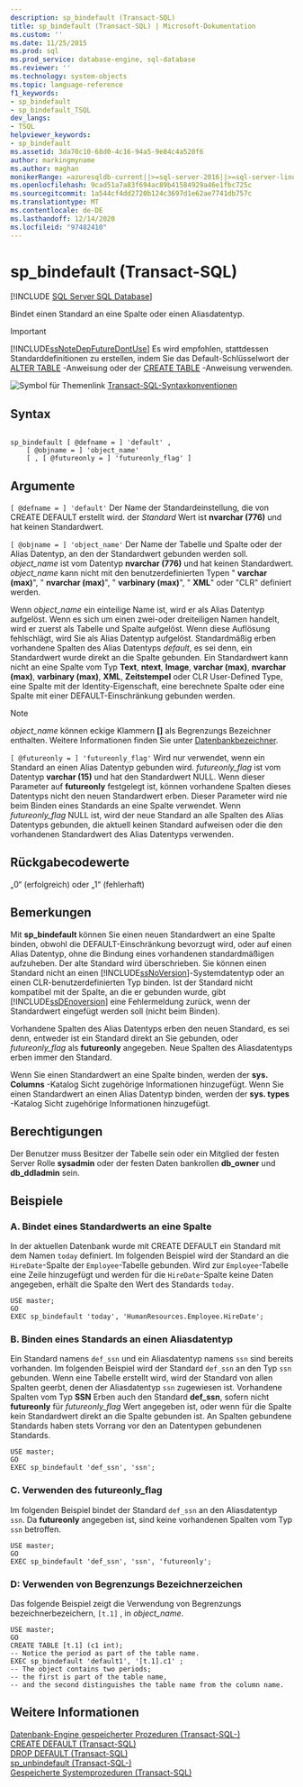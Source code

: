 ```yaml
---
description: sp_bindefault (Transact-SQL)
title: sp_bindefault (Transact-SQL) | Microsoft-Dokumentation
ms.custom: ''
ms.date: 11/25/2015
ms.prod: sql
ms.prod_service: database-engine, sql-database
ms.reviewer: ''
ms.technology: system-objects
ms.topic: language-reference
f1_keywords:
- sp_bindefault
- sp_bindefault_TSQL
dev_langs:
- TSQL
helpviewer_keywords:
- sp_bindefault
ms.assetid: 3da70c10-68d0-4c16-94a5-9e84c4a520f6
author: markingmyname
ms.author: maghan
monikerRange: =azuresqldb-current||>=sql-server-2016||>=sql-server-linux-2017||=azuresqldb-mi-current
ms.openlocfilehash: 9cad51a7a83f694ac89b41584929a46e1fbc725c
ms.sourcegitcommit: 1a544cf4dd2720b124c3697d1e62ae7741db757c
ms.translationtype: MT
ms.contentlocale: de-DE
ms.lasthandoff: 12/14/2020
ms.locfileid: "97482410"
---
```

# <a name="sp_bindefault-transact-sql"></a>sp_bindefault (Transact-SQL)
[!INCLUDE [SQL Server SQL Database](../../includes/applies-to-version/sql-asdb.md)]

  Bindet einen Standard an eine Spalte oder einen Aliasdatentyp.  
  
> [!IMPORTANT]  
>  [!INCLUDE[ssNoteDepFutureDontUse](../../includes/ssnotedepfuturedontuse-md.md)] Es wird empfohlen, stattdessen Standarddefinitionen zu erstellen, indem Sie das Default-Schlüsselwort der [ALTER TABLE](../../t-sql/statements/alter-table-transact-sql.md) -Anweisung oder der [CREATE TABLE](../../t-sql/statements/create-table-transact-sql.md) -Anweisung verwenden.  
  
 ![Symbol für Themenlink](../../database-engine/configure-windows/media/topic-link.gif "Symbol für Themenlink") [Transact-SQL-Syntaxkonventionen](../../t-sql/language-elements/transact-sql-syntax-conventions-transact-sql.md)  
  
## <a name="syntax"></a>Syntax  
  
```  
  
sp_bindefault [ @defname = ] 'default' ,   
    [ @objname = ] 'object_name'   
    [ , [ @futureonly = ] 'futureonly_flag' ]   
```  
  
## <a name="arguments"></a>Argumente  
`[ @defname = ] 'default'` Der Name der Standardeinstellung, die von CREATE DEFAULT erstellt wird. der *Standard* Wert ist **nvarchar (776)** und hat keinen Standardwert.  
  
`[ @objname = ] 'object_name'` Der Name der Tabelle und Spalte oder der Alias Datentyp, an den der Standardwert gebunden werden soll. *object_name* ist vom Datentyp **nvarchar (776)** und hat keinen Standardwert. *object_name* kann nicht mit den benutzerdefinierten Typen " **varchar (max)**", " **nvarchar (max)**", " **varbinary (max)**", " **XML**" oder "CLR" definiert werden.  
  
 Wenn *object_name* ein einteilige Name ist, wird er als Alias Datentyp aufgelöst. Wenn es sich um einen zwei-oder dreiteiligen Namen handelt, wird er zuerst als Tabelle und Spalte aufgelöst. Wenn diese Auflösung fehlschlägt, wird Sie als Alias Datentyp aufgelöst. Standardmäßig erben vorhandene Spalten des Alias Datentyps *default*, es sei denn, ein Standardwert wurde direkt an die Spalte gebunden. Ein Standardwert kann nicht an eine Spalte vom Typ **Text**, **ntext**, **Image**, **varchar (max)**, **nvarchar (max)**, **varbinary (max)**, **XML**, **Zeitstempel** oder CLR User-Defined Type, eine Spalte mit der Identity-Eigenschaft, eine berechnete Spalte oder eine Spalte mit einer DEFAULT-Einschränkung gebunden werden.  
  
> [!NOTE]  
>  *object_name* können eckige Klammern **[]** als Begrenzungs Bezeichner enthalten. Weitere Informationen finden Sie unter [Datenbankbezeichner](../../relational-databases/databases/database-identifiers.md).  
  
`[ @futureonly = ] 'futureonly_flag'` Wird nur verwendet, wenn ein Standard an einen Alias Datentyp gebunden wird. *futureonly_flag* ist vom Datentyp **varchar (15)** und hat den Standardwert NULL. Wenn dieser Parameter auf **futureonly** festgelegt ist, können vorhandene Spalten dieses Datentyps nicht den neuen Standardwert erben. Dieser Parameter wird nie beim Binden eines Standards an eine Spalte verwendet. Wenn *futureonly_flag* NULL ist, wird der neue Standard an alle Spalten des Alias Datentyps gebunden, die aktuell keinen Standard aufweisen oder die den vorhandenen Standardwert des Alias Datentyps verwenden.  
  
## <a name="return-code-values"></a>Rückgabecodewerte  
 „0“ (erfolgreich) oder „1“ (fehlerhaft)  
  
## <a name="remarks"></a>Bemerkungen  
 Mit **sp_bindefault** können Sie einen neuen Standardwert an eine Spalte binden, obwohl die DEFAULT-Einschränkung bevorzugt wird, oder auf einen Alias Datentyp, ohne die Bindung eines vorhandenen standardmäßigen aufzuheben. Der alte Standard wird überschrieben. Sie können einen Standard nicht an einen [!INCLUDE[ssNoVersion](../../includes/ssnoversion-md.md)]-Systemdatentyp oder an einen CLR-benutzerdefinierten Typ binden. Ist der Standard nicht kompatibel mit der Spalte, an die er gebunden wurde, gibt [!INCLUDE[ssDEnoversion](../../includes/ssdenoversion-md.md)] eine Fehlermeldung zurück, wenn der Standardwert eingefügt werden soll (nicht beim Binden).  
  
 Vorhandene Spalten des Alias Datentyps erben den neuen Standard, es sei denn, entweder ist ein Standard direkt an Sie gebunden, oder *futureonly_flag* als **futureonly** angegeben. Neue Spalten des Aliasdatentyps erben immer den Standard.  
  
 Wenn Sie einen Standardwert an eine Spalte binden, werden der **sys. Columns** -Katalog Sicht zugehörige Informationen hinzugefügt. Wenn Sie einen Standardwert an einen Alias Datentyp binden, werden der **sys. types** -Katalog Sicht zugehörige Informationen hinzugefügt.  
  
## <a name="permissions"></a>Berechtigungen  
 Der Benutzer muss Besitzer der Tabelle sein oder ein Mitglied der festen Server Rolle **sysadmin** oder der festen Daten bankrollen **db_owner** und **db_ddladmin** sein.  
  
## <a name="examples"></a>Beispiele  
  
### <a name="a-binding-a-default-to-a-column"></a>A. Bindet eines Standardwerts an eine Spalte  
 In der aktuellen Datenbank wurde mit CREATE DEFAULT ein Standard mit dem Namen `today` definiert. Im folgenden Beispiel wird der Standard an die `HireDate`-Spalte der `Employee`-Tabelle gebunden. Wird zur `Employee`-Tabelle eine Zeile hinzugefügt und werden für die `HireDate`-Spalte keine Daten angegeben, erhält die Spalte den Wert des Standards `today`.  
  
```  
USE master;  
GO  
EXEC sp_bindefault 'today', 'HumanResources.Employee.HireDate';  
```  
  
### <a name="b-binding-a-default-to-an-alias-data-type"></a>B. Binden eines Standards an einen Aliasdatentyp  
 Ein Standard namens `def_ssn` und ein Aliasdatentyp namens `ssn` sind bereits vorhanden. Im folgenden Beispiel wird der Standard `def_ssn` an den Typ `ssn` gebunden. Wenn eine Tabelle erstellt wird, wird der Standard von allen Spalten geerbt, denen der Aliasdatentyp `ssn` zugewiesen ist. Vorhandene Spalten vom Typ **SSN** Erben auch den Standard **def_ssn**, sofern nicht **futureonly** für *futureonly_flag* Wert angegeben ist, oder wenn für die Spalte kein Standardwert direkt an die Spalte gebunden ist. An Spalten gebundene Standards haben stets Vorrang vor den an Datentypen gebundenen Standards.  
  
```  
USE master;  
GO  
EXEC sp_bindefault 'def_ssn', 'ssn';  
```  
  
### <a name="c-using-the-futureonly_flag"></a>C. Verwenden des futureonly_flag  
 Im folgenden Beispiel bindet der Standard `def_ssn` an den Aliasdatentyp `ssn`. Da **futureonly** angegeben ist, sind keine vorhandenen Spalten vom Typ `ssn` betroffen.  
  
```  
USE master;  
GO  
EXEC sp_bindefault 'def_ssn', 'ssn', 'futureonly';  
```  
  
### <a name="d-using-delimited-identifiers"></a>D: Verwenden von Begrenzungs Bezeichnerzeichen  
 Das folgende Beispiel zeigt die Verwendung von Begrenzungs bezeichnerbezeichern, `[t.1]` , in *object_name*.  
  
```  
USE master;  
GO  
CREATE TABLE [t.1] (c1 int);   
-- Notice the period as part of the table name.  
EXEC sp_bindefault 'default1', '[t.1].c1' ;  
-- The object contains two periods;   
-- the first is part of the table name,   
-- and the second distinguishes the table name from the column name.  
```  
  
## <a name="see-also"></a>Weitere Informationen  
 [Datenbank-Engine gespeicherter Prozeduren &#40;Transact-SQL-&#41;](../../relational-databases/system-stored-procedures/database-engine-stored-procedures-transact-sql.md)   
 [CREATE DEFAULT &#40;Transact-SQL&#41;](../../t-sql/statements/create-default-transact-sql.md)   
 [DROP DEFAULT &#40;Transact-SQL&#41;](../../t-sql/statements/drop-default-transact-sql.md)   
 [sp_unbindefault &#40;Transact-SQL-&#41;](../../relational-databases/system-stored-procedures/sp-unbindefault-transact-sql.md)   
 [Gespeicherte Systemprozeduren &#40;Transact-SQL&#41;](../../relational-databases/system-stored-procedures/system-stored-procedures-transact-sql.md)  
  
  
